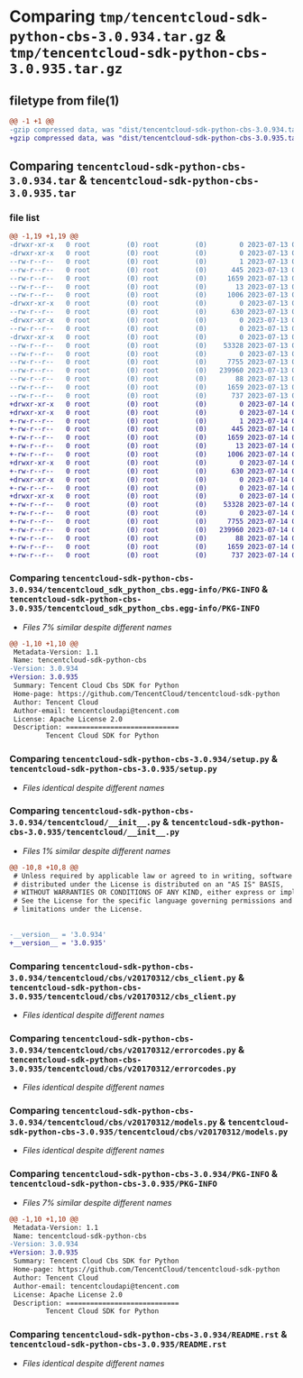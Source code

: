 # Comparing `tmp/tencentcloud-sdk-python-cbs-3.0.934.tar.gz` & `tmp/tencentcloud-sdk-python-cbs-3.0.935.tar.gz`

## filetype from file(1)

```diff
@@ -1 +1 @@
-gzip compressed data, was "dist/tencentcloud-sdk-python-cbs-3.0.934.tar", last modified: Thu Jul 13 00:17:06 2023, max compression
+gzip compressed data, was "dist/tencentcloud-sdk-python-cbs-3.0.935.tar", last modified: Fri Jul 14 00:18:40 2023, max compression
```

## Comparing `tencentcloud-sdk-python-cbs-3.0.934.tar` & `tencentcloud-sdk-python-cbs-3.0.935.tar`

### file list

```diff
@@ -1,19 +1,19 @@
-drwxr-xr-x   0 root         (0) root         (0)        0 2023-07-13 00:17:06.000000 tencentcloud-sdk-python-cbs-3.0.934/
-drwxr-xr-x   0 root         (0) root         (0)        0 2023-07-13 00:17:06.000000 tencentcloud-sdk-python-cbs-3.0.934/tencentcloud_sdk_python_cbs.egg-info/
--rw-r--r--   0 root         (0) root         (0)        1 2023-07-13 00:17:06.000000 tencentcloud-sdk-python-cbs-3.0.934/tencentcloud_sdk_python_cbs.egg-info/dependency_links.txt
--rw-r--r--   0 root         (0) root         (0)      445 2023-07-13 00:17:06.000000 tencentcloud-sdk-python-cbs-3.0.934/tencentcloud_sdk_python_cbs.egg-info/SOURCES.txt
--rw-r--r--   0 root         (0) root         (0)     1659 2023-07-13 00:17:06.000000 tencentcloud-sdk-python-cbs-3.0.934/tencentcloud_sdk_python_cbs.egg-info/PKG-INFO
--rw-r--r--   0 root         (0) root         (0)       13 2023-07-13 00:17:06.000000 tencentcloud-sdk-python-cbs-3.0.934/tencentcloud_sdk_python_cbs.egg-info/top_level.txt
--rw-r--r--   0 root         (0) root         (0)     1006 2023-07-13 00:17:06.000000 tencentcloud-sdk-python-cbs-3.0.934/setup.py
-drwxr-xr-x   0 root         (0) root         (0)        0 2023-07-13 00:17:06.000000 tencentcloud-sdk-python-cbs-3.0.934/tencentcloud/
--rw-r--r--   0 root         (0) root         (0)      630 2023-07-13 00:17:06.000000 tencentcloud-sdk-python-cbs-3.0.934/tencentcloud/__init__.py
-drwxr-xr-x   0 root         (0) root         (0)        0 2023-07-13 00:17:06.000000 tencentcloud-sdk-python-cbs-3.0.934/tencentcloud/cbs/
--rw-r--r--   0 root         (0) root         (0)        0 2023-07-13 00:17:06.000000 tencentcloud-sdk-python-cbs-3.0.934/tencentcloud/cbs/__init__.py
-drwxr-xr-x   0 root         (0) root         (0)        0 2023-07-13 00:17:06.000000 tencentcloud-sdk-python-cbs-3.0.934/tencentcloud/cbs/v20170312/
--rw-r--r--   0 root         (0) root         (0)    53328 2023-07-13 00:17:06.000000 tencentcloud-sdk-python-cbs-3.0.934/tencentcloud/cbs/v20170312/cbs_client.py
--rw-r--r--   0 root         (0) root         (0)        0 2023-07-13 00:17:06.000000 tencentcloud-sdk-python-cbs-3.0.934/tencentcloud/cbs/v20170312/__init__.py
--rw-r--r--   0 root         (0) root         (0)     7755 2023-07-13 00:17:06.000000 tencentcloud-sdk-python-cbs-3.0.934/tencentcloud/cbs/v20170312/errorcodes.py
--rw-r--r--   0 root         (0) root         (0)   239960 2023-07-13 00:17:06.000000 tencentcloud-sdk-python-cbs-3.0.934/tencentcloud/cbs/v20170312/models.py
--rw-r--r--   0 root         (0) root         (0)       88 2023-07-13 00:17:06.000000 tencentcloud-sdk-python-cbs-3.0.934/setup.cfg
--rw-r--r--   0 root         (0) root         (0)     1659 2023-07-13 00:17:06.000000 tencentcloud-sdk-python-cbs-3.0.934/PKG-INFO
--rw-r--r--   0 root         (0) root         (0)      737 2023-07-13 00:17:06.000000 tencentcloud-sdk-python-cbs-3.0.934/README.rst
+drwxr-xr-x   0 root         (0) root         (0)        0 2023-07-14 00:18:40.000000 tencentcloud-sdk-python-cbs-3.0.935/
+drwxr-xr-x   0 root         (0) root         (0)        0 2023-07-14 00:18:40.000000 tencentcloud-sdk-python-cbs-3.0.935/tencentcloud_sdk_python_cbs.egg-info/
+-rw-r--r--   0 root         (0) root         (0)        1 2023-07-14 00:18:40.000000 tencentcloud-sdk-python-cbs-3.0.935/tencentcloud_sdk_python_cbs.egg-info/dependency_links.txt
+-rw-r--r--   0 root         (0) root         (0)      445 2023-07-14 00:18:40.000000 tencentcloud-sdk-python-cbs-3.0.935/tencentcloud_sdk_python_cbs.egg-info/SOURCES.txt
+-rw-r--r--   0 root         (0) root         (0)     1659 2023-07-14 00:18:40.000000 tencentcloud-sdk-python-cbs-3.0.935/tencentcloud_sdk_python_cbs.egg-info/PKG-INFO
+-rw-r--r--   0 root         (0) root         (0)       13 2023-07-14 00:18:40.000000 tencentcloud-sdk-python-cbs-3.0.935/tencentcloud_sdk_python_cbs.egg-info/top_level.txt
+-rw-r--r--   0 root         (0) root         (0)     1006 2023-07-14 00:18:40.000000 tencentcloud-sdk-python-cbs-3.0.935/setup.py
+drwxr-xr-x   0 root         (0) root         (0)        0 2023-07-14 00:18:40.000000 tencentcloud-sdk-python-cbs-3.0.935/tencentcloud/
+-rw-r--r--   0 root         (0) root         (0)      630 2023-07-14 00:18:40.000000 tencentcloud-sdk-python-cbs-3.0.935/tencentcloud/__init__.py
+drwxr-xr-x   0 root         (0) root         (0)        0 2023-07-14 00:18:40.000000 tencentcloud-sdk-python-cbs-3.0.935/tencentcloud/cbs/
+-rw-r--r--   0 root         (0) root         (0)        0 2023-07-14 00:18:40.000000 tencentcloud-sdk-python-cbs-3.0.935/tencentcloud/cbs/__init__.py
+drwxr-xr-x   0 root         (0) root         (0)        0 2023-07-14 00:18:40.000000 tencentcloud-sdk-python-cbs-3.0.935/tencentcloud/cbs/v20170312/
+-rw-r--r--   0 root         (0) root         (0)    53328 2023-07-14 00:18:40.000000 tencentcloud-sdk-python-cbs-3.0.935/tencentcloud/cbs/v20170312/cbs_client.py
+-rw-r--r--   0 root         (0) root         (0)        0 2023-07-14 00:18:40.000000 tencentcloud-sdk-python-cbs-3.0.935/tencentcloud/cbs/v20170312/__init__.py
+-rw-r--r--   0 root         (0) root         (0)     7755 2023-07-14 00:18:40.000000 tencentcloud-sdk-python-cbs-3.0.935/tencentcloud/cbs/v20170312/errorcodes.py
+-rw-r--r--   0 root         (0) root         (0)   239960 2023-07-14 00:18:40.000000 tencentcloud-sdk-python-cbs-3.0.935/tencentcloud/cbs/v20170312/models.py
+-rw-r--r--   0 root         (0) root         (0)       88 2023-07-14 00:18:40.000000 tencentcloud-sdk-python-cbs-3.0.935/setup.cfg
+-rw-r--r--   0 root         (0) root         (0)     1659 2023-07-14 00:18:40.000000 tencentcloud-sdk-python-cbs-3.0.935/PKG-INFO
+-rw-r--r--   0 root         (0) root         (0)      737 2023-07-14 00:18:40.000000 tencentcloud-sdk-python-cbs-3.0.935/README.rst
```

### Comparing `tencentcloud-sdk-python-cbs-3.0.934/tencentcloud_sdk_python_cbs.egg-info/PKG-INFO` & `tencentcloud-sdk-python-cbs-3.0.935/tencentcloud_sdk_python_cbs.egg-info/PKG-INFO`

 * *Files 7% similar despite different names*

```diff
@@ -1,10 +1,10 @@
 Metadata-Version: 1.1
 Name: tencentcloud-sdk-python-cbs
-Version: 3.0.934
+Version: 3.0.935
 Summary: Tencent Cloud Cbs SDK for Python
 Home-page: https://github.com/TencentCloud/tencentcloud-sdk-python
 Author: Tencent Cloud
 Author-email: tencentcloudapi@tencent.com
 License: Apache License 2.0
 Description: ============================
         Tencent Cloud SDK for Python
```

### Comparing `tencentcloud-sdk-python-cbs-3.0.934/setup.py` & `tencentcloud-sdk-python-cbs-3.0.935/setup.py`

 * *Files identical despite different names*

### Comparing `tencentcloud-sdk-python-cbs-3.0.934/tencentcloud/__init__.py` & `tencentcloud-sdk-python-cbs-3.0.935/tencentcloud/__init__.py`

 * *Files 1% similar despite different names*

```diff
@@ -10,8 +10,8 @@
 # Unless required by applicable law or agreed to in writing, software
 # distributed under the License is distributed on an "AS IS" BASIS,
 # WITHOUT WARRANTIES OR CONDITIONS OF ANY KIND, either express or implied.
 # See the License for the specific language governing permissions and
 # limitations under the License.
 
 
-__version__ = '3.0.934'
+__version__ = '3.0.935'
```

### Comparing `tencentcloud-sdk-python-cbs-3.0.934/tencentcloud/cbs/v20170312/cbs_client.py` & `tencentcloud-sdk-python-cbs-3.0.935/tencentcloud/cbs/v20170312/cbs_client.py`

 * *Files identical despite different names*

### Comparing `tencentcloud-sdk-python-cbs-3.0.934/tencentcloud/cbs/v20170312/errorcodes.py` & `tencentcloud-sdk-python-cbs-3.0.935/tencentcloud/cbs/v20170312/errorcodes.py`

 * *Files identical despite different names*

### Comparing `tencentcloud-sdk-python-cbs-3.0.934/tencentcloud/cbs/v20170312/models.py` & `tencentcloud-sdk-python-cbs-3.0.935/tencentcloud/cbs/v20170312/models.py`

 * *Files identical despite different names*

### Comparing `tencentcloud-sdk-python-cbs-3.0.934/PKG-INFO` & `tencentcloud-sdk-python-cbs-3.0.935/PKG-INFO`

 * *Files 7% similar despite different names*

```diff
@@ -1,10 +1,10 @@
 Metadata-Version: 1.1
 Name: tencentcloud-sdk-python-cbs
-Version: 3.0.934
+Version: 3.0.935
 Summary: Tencent Cloud Cbs SDK for Python
 Home-page: https://github.com/TencentCloud/tencentcloud-sdk-python
 Author: Tencent Cloud
 Author-email: tencentcloudapi@tencent.com
 License: Apache License 2.0
 Description: ============================
         Tencent Cloud SDK for Python
```

### Comparing `tencentcloud-sdk-python-cbs-3.0.934/README.rst` & `tencentcloud-sdk-python-cbs-3.0.935/README.rst`

 * *Files identical despite different names*

